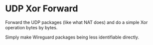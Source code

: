 # UDP Xor Forward

Forward the UDP packages (like what NAT does) and do a simple Xor operation bytes by bytes.

Simply make Wireguard packages being less identifiable directly.
